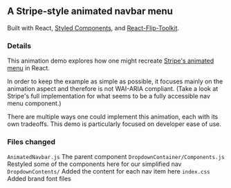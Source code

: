 ## A Stripe-style animated navbar menu
Built with React, [Styled Components](https://www.styled-components.com/), and [React-Flip-Toolkit](https://github.com/aholachek/react-flip-toolkit).

### Details

This animation demo explores how one might recreate [Stripe's animated menu](https://stripe.com/) in React.

In order to keep the example as simple as possible, it focuses mainly on the animation aspect and therefore is not WAI-ARIA compliant. (Take a look at Stripe's full implementation for what seems to be a fully accessible nav menu component.)

There are multiple ways one could implement this animation, each with its own tradeoffs. This demo is particularly focused on developer ease of use.


### Files changed

`AnimatedNavbar.js` The parent component
`DropdownContainer/Components.js` Restyled some of the components here for our simplified nav
`DropdownContents/` Added the content for each nav item here
`index.css` Added brand font files
